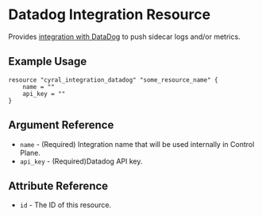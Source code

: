 # Datadog Integration Resource

Provides [integration with DataDog](https://cyral.com/docs/integrations/apm/datadog/) to push sidecar logs and/or metrics.

## Example Usage

```hcl
resource "cyral_integration_datadog" "some_resource_name" {
    name = ""
    api_key = ""
}
```

## Argument Reference

* `name` - (Required) Integration name that will be used internally in Control Plane.
* `api_key` - (Required)Datadog API key.

## Attribute Reference

* `id` - The ID of this resource.
